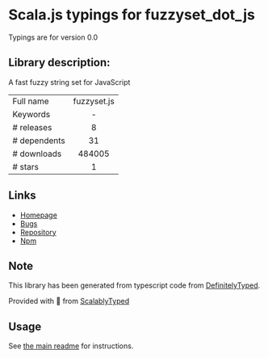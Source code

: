 
# Scala.js typings for fuzzyset_dot_js

Typings are for version 0.0

## Library description:
A fast fuzzy string set for JavaScript

|                    |                 |
| ------------------ | :-------------: |
| Full name          | fuzzyset.js |
| Keywords           | - |
| # releases         | 8 |
| # dependents       | 31 |
| # downloads        | 484005 |
| # stars            | 1 |

## Links
- [Homepage](http://Glench.github.com/fuzzyset.js)
- [Bugs](https://github.com/Glench/fuzzyset.js/issues)
- [Repository](https://github.com/Glench/fuzzyset.js)
- [Npm](https://www.npmjs.com/package/fuzzyset.js)
    


## Note
This library has been generated from typescript code from [DefinitelyTyped](https://definitelytyped.org).

Provided with :purple_heart: from [ScalablyTyped](https://github.com/oyvindberg/ScalablyTyped)

## Usage
See [the main readme](../../readme.md) for instructions.


